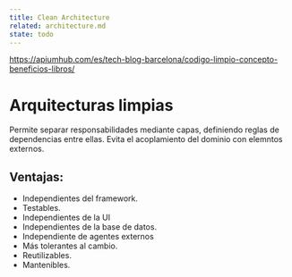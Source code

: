 ```yaml
---
title: Clean Architecture
related: architecture.md
state: todo
---
```


https://apiumhub.com/es/tech-blog-barcelona/codigo-limpio-concepto-beneficios-libros/

# Arquitecturas limpias

Permite separar responsabilidades mediante capas, definiendo reglas de dependencias entre ellas. 
Evita el acoplamiento del dominio con elemntos externos.

## Ventajas:

* Independientes del framework.
* Testables.
* Independientes de la UI
* Independientes de la base de datos.
* Independiente de agentes externos
* Más tolerantes al cambio.
* Reutilizables.
* Mantenibles.